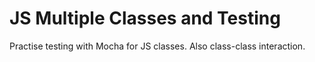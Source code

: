 # JS Multiple Classes and Testing 
Practise testing with Mocha for JS classes. Also class-class interaction.
